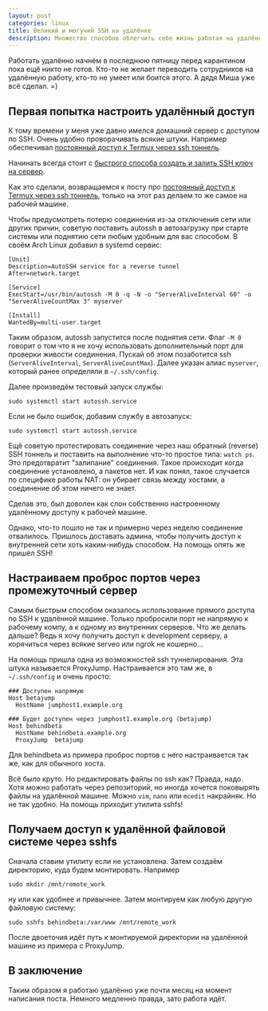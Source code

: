 ```yaml
---
layout: post
categories: linux
title: Великий и могучий SSH на удалёнке
description: Множество способов облегчить себе жизнь работая на удалёнке и вообще
---
```


Работать удалённо начнём в последнюю пятницу перед карантином пока ещё никто не готов.
Кто-то не желает переводить сотрудников на удалённую работу, кто-то не умеет или боится этого.
А дядя Миша уже всё сделал. =)

## Первая попытка настроить удалённый доступ

К тому времени у меня уже давно имелся домашний сервер с доступом по SSH. Очень удобно проворачивать всякие штуки.
Например обеспечивал [постоянный доступ к Termux через ssh тоннель](/blog/android/persistent-termux-access-through-ssh-tunnel).

Начинать всегда стоит с [быстрого способа создать и залить SSH ключ на сервер](/blog/linux/zalit-ssh-klyuch-na-server).

Как это сделали, возвращаемся к посту про [постоянный доступ к Termux через ssh тоннель](/blog/android/persistent-termux-access-through-ssh-tunnel), только на этот раз делаем то же самое на рабочей машине.

Чтобы предусмотреть потерю соединения из-за отключения сети или других причин, советую поставить autossh в автозагрузку при старте системы или поднятию сети любым удобным для вас способом.
В своём Arch Linux добавил в systemd сервис:

```
[Unit]
Description=AutoSSH service for a reverse tunnel
After=network.target

[Service]
ExecStart=/usr/bin/autossh -M 0 -q -N -o "ServerAliveInterval 60" -o "ServerAliveCountMax 3" myserver

[Install]
WantedBy=multi-user.target
```

Таким образом, autossh запустится после поднятия сети. Флаг `-M 0` говорит о том что я не хочу использовать дополнительный порт для проверки живости соединения.
Пускай об этом позаботится ssh (`ServerAliveInterval`, `ServerAliveCountMax`). Далее указан алиас `myserver`, который ранее определяли в `~/.ssh/config`.

Далее произведём тестовый запуск службы:

```shell
sudo systemctl start autossh.service
```

Если не было ошибок, добавим службу в автозапуск:

```shell
sudo systemctl start autossh.service
```

Ещё советую протестировать соединение через наш обратный (reverse) SSH тоннель и поставить на выполнение что-то простое типа: `watch ps`. Это предотвратит "залипание" соединения. Такое происходит когда соединение установлено, а пакетов нет. И как понял, такое случается по специфике работы NAT: он убирает связь между хостами, а соединение об этом ничего не знает.

Сделав это, был доволен как слон собственно настроенному удалённому доступу к рабочей машине.

Однако, что-то пошло не так и примерно через неделю соединение отвалилось.
Пришлось доставать админа, чтобы получить доступ к внутренней сети хоть каким-нибудь способом. На помощь опять же пришёл SSH!

## Настраиваем проброс портов через промежуточный сервер

Самым быстрым способом оказалось использование прямого доступа по SSH к удалённой машине. Только пробросили порт не напрямую к рабочему компу, а к одному из внутренних серверов. Что же делать дальше? Ведь я хочу получить доступ к development серверу, а корячиться через всякие serveo или ngrok не кошерно...

На помощь пришла одна из возможностей ssh туннелирования. Эта штука называется ProxyJump. Настраивается это там же, в `~/.ssh/config` и очень просто:
```
### Доступен напрямую
Host betajump
  HostName jumphost1.example.org
 
### Будет доступен через jumphost1.example.org (betajump)
Host behindbeta
  HostName behindbeta.example.org
  ProxyJump  betajump
```

Для behindbeta из примера проброс портов с него настраивается так же, как для обычного хоста.

Всё было круто. Но редактировать файлы по ssh как? Правда, надо. Хотя можно работать через репозиторий, но иногда хочется поковырять файлы на удалённой машине. Можно `vim`, `nano` или `mcedit` накрайняк. Но не так удобно. На помощь приходит утилита sshfs!

## Получаем доступ к удалённой файловой системе через sshfs

Сначала ставим утилиту если не установлена. Затем создаём директорию, куда будем монтировать. Например
```shell
sudo mkdir /mnt/remote_work
```
ну или как удобнее и привычнее.
Затем монтируем как любую другую файловую систему:
```shell
sudo sshfs behindbeta:/var/www /mnt/remote_work
```
После двоеточия идёт путь к монтируемой директории на удалённой машине из примера с ProxyJump.

## В заключение

Таким образом я работаю удалённо уже почти месяц на момент написания поста. Немного медленно правда, зато работа идёт.
